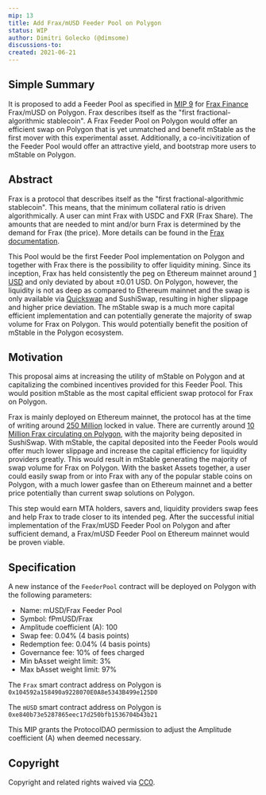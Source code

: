 ```yaml
---
mip: 13
title: Add Frax/mUSD Feeder Pool on Polygon
status: WIP
author: Dimitri Golecko (@dimsome)
discussions-to:
created: 2021-06-21
---
```


## Simple Summary

It is proposed to add a Feeder Pool as specified in [MIP 9](./mip-9) for [Frax Finance](https://frax.finance/) Frax/mUSD on Polygon. Frax describes itself as the "first fractional-algorithmic stablecoin". A Frax Feeder Pool on Polygon would offer an efficient swap on Polygon that is yet unmatched and benefit mStable as the first mover with this experimental asset. Additionally, a co-incivitization of the Feeder Pool would offer an attractive yield, and bootstrap more users to mStable on Polygon.

## Abstract

Frax is a protocol that describes itself as the "first fractional-algorithmic stablecoin". This means, that the minimum collateral ratio is driven algorithmically. A user can mint Frax with USDC and FXR (Frax Share). The amounts that are needed to mint and/or burn Frax is determined by the demand for Frax (the price). More details can be found in the [Frax documentation](https://docs.frax.finance/).

This Pool would be the first Feeder Pool implementation on Polygon and together with Frax there is the possibility to offer liquidity mining. Since its inception, Frax has held consistently the peg on Ethereum mainnet around [1 USD](https://www.coingecko.com/en/coins/frax) and only deviated by about ±0.01 USD. On Polygon, however, the liquidity is not as deep as compared to Ethereum mainnet and the swap is only available via [Quickswap](https://info.quickswap.exchange/token/0x104592a158490a9228070e0a8e5343b499e125d0) and SushiSwap, resulting in higher slippage and higher price deviation. The mStable swap is a much more capital efficient implementation and can potentially generate the majority of swap volume for Frax on Polygon. This would potentially benefit the position of mStable in the Polygon ecosystem.

## Motivation

This proposal aims at increasing the utility of mStable on Polygon and at capitalizing the combined incentives provided for this Feeder Pool. This would position mStable as the most capital efficient swap protocol for Frax on Polygon.

Frax is mainly deployed on Ethereum mainnet, the protocol has at the time of writing around [250 Million](https://defillama.com/protocol/frax) locked in value. There are currently around [10 Million Frax circulating on Polygon](https://polygonscan.com/token/0x104592a158490a9228070e0a8e5343b499e125d0), with the majority being deposited in SushiSwap. With mStable, the capital deposited into the Feeder Pools would offer much lower slippage and increase the capital efficiency for liquidity providers greatly. This would result in mStable generating the majority of swap volume for Frax on Polygon. With the basket Assets together, a user could easily swap from or into Frax with any of the popular stable coins on Polygon, with a much lower gasfee than on Ethereum mainnet and a better price potentially than current swap solutions on Polygon.

This step would earn MTA holders, savers and, liquidity providers swap fees and help Frax to trade closer to its intended peg. After the successful initial implementation of the Frax/mUSD Feeder Pool on Polygon and after sufficient demand, a Frax/mUSD Feeder Pool on Ethereum mainnet would be proven viable.

## Specification

A new instance of the `FeederPool` contract will be deployed on Polygon with the following parameters:

- Name: mUSD/Frax Feeder Pool
- Symbol: fPmUSD/Frax
- Amplitude coefficient (A): 100
- Swap fee: 0.04% (4 basis points)
- Redemption fee: 0.04% (4 basis points)
- Governance fee: 10% of fees charged
- Min bAsset weight limit: 3%
- Max bAsset weight limit: 97%

The `Frax` smart contract address on Polygon is `0x104592a158490a9228070E0A8e5343B499e125D0`

The `mUSD` smart contract address on Polygon is `0xe840b73e5287865eec17d250bfb1536704b43b21`

This MIP grants the ProtocolDAO permission to adjust the Amplitude coefficient (A) when deemed necessary.

## Copyright

Copyright and related rights waived via [CC0](https://creativecommons.org/publicdomain/zero/1.0/).
